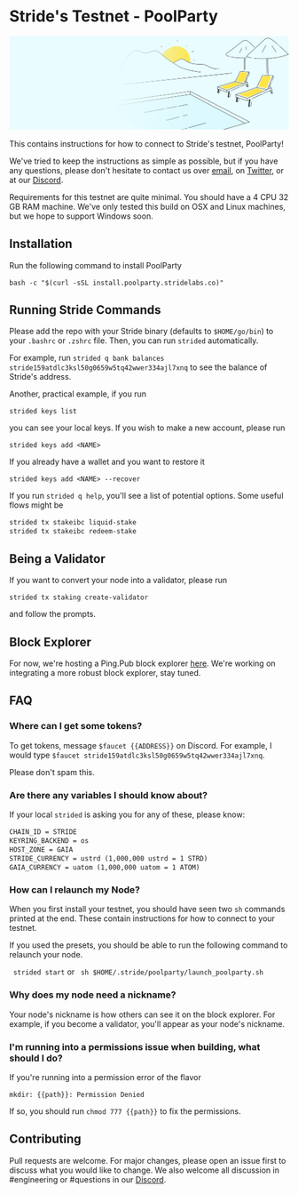 # Stride's Testnet - PoolParty

![Stride](assets/stride-banner.png)

This contains instructions for how to connect to Stride's testnet, PoolParty!

We've tried to keep the instructions as simple as possible, but if you have any questions, please don't hesitate to contact us over [email](mailto:hello@stridelabs.co), on [Twitter](https://twitter.com/stride_zone), or at our [Discord](https://stride.zone/discord).

Requirements for this testnet are quite minimal. You should have a 4 CPU 32 GB RAM machine. We've only tested this build on OSX and Linux machines, but we hope to support Windows soon.

## Installation

Run the following command to install PoolParty

```
bash -c "$(curl -sSL install.poolparty.stridelabs.co)"
```

## Running Stride Commands

Please add the repo with your Stride binary (defaults to `$HOME/go/bin`) to your `.bashrc` or `.zshrc` file. Then, you can run `strided` automatically.

For example, run `strided q bank balances stride159atdlc3ksl50g0659w5tq42wwer334ajl7xnq` to see the balance of Stride's address.

Another, practical example, if you run 

    strided keys list

you can see your local keys. If you wish to make a new account, please run 

    strided keys add <NAME>
    
If you already have a wallet and you want to restore it

    strided keys add <NAME> --recover
    
If you run `strided q help`, you'll see a list of potential options. Some useful flows might be 

    strided tx stakeibc liquid-stake
    strided tx stakeibc redeem-stake

## Being a Validator

If you want to convert your node into a validator, please run 

    strided tx staking create-validator

and follow the prompts.

## Block Explorer

For now, we're hosting a Ping.Pub block explorer [here](https://internal-explorer.stride.zone/). We're working on integrating a more robust block explorer, stay tuned. 

## FAQ

### Where can I get some tokens?

To get tokens, message `$faucet {{ADDRESS}}` on Discord. For example, I would type `$faucet stride159atdlc3ksl50g0659w5tq42wwer334ajl7xnq`. 

Please don't spam this.

### Are there any variables I should know about?

If your local `strided` is asking you for any of these, please know:

    CHAIN_ID = STRIDE
    KEYRING_BACKEND = os
    HOST_ZONE = GAIA 
    STRIDE_CURRENCY = ustrd (1,000,000 ustrd = 1 STRD)
    GAIA_CURRENCY = uatom (1,000,000 uatom = 1 ATOM)

###  How can I relaunch my Node?

When you first install your testnet, you should have seen two `sh` commands printed at the end. These contain instructions for how to connect to your testnet. 

If you used the presets, you should be able to run the following command to relaunch your node. 

``` strided start```
or
``` sh $HOME/.stride/poolparty/launch_poolparty.sh```

### Why does my node need a nickname?

Your node's nickname is how others can see it on the block explorer. For example, if you become a validator, you'll appear as your node's nickname. 

### I'm running into a permissions issue when building, what should I do?

If you're running into a permission error of the flavor 

    mkdir: {{path}}: Permission Denied

If so, you should run `chmod 777 {{path}}` to fix the permissions.

## Contributing

Pull requests are welcome. For major changes, please open an issue first to discuss what you would like to change. We also welcome all discussion in #engineering or #questions in our [Discord](https://stride.zone/discord). 
